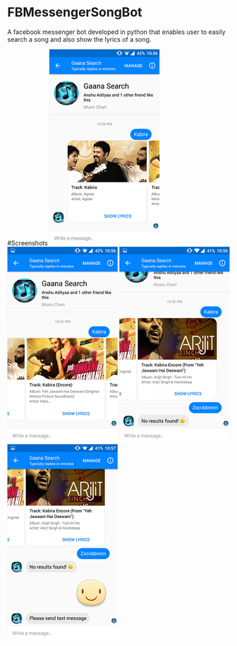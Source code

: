 # FBMessengerSongBot
A facebook messenger bot developed in python that enables user to easily search a song and also show the lyrics of a  song.

#Screenshots
![alt tag](https://github.com/cenati0n/FBMessengerSongBot/blob/master/Screenshots/Screenshot1.png)
![alt tag](https://github.com/cenati0n/FBMessengerSongBot/blob/master/Screenshots/Screenshot2.png)
![alt tag](https://github.com/cenati0n/FBMessengerSongBot/blob/master/Screenshots/Screenshot3.png)
![alt tag](https://github.com/cenati0n/FBMessengerSongBot/blob/master/Screenshots/Screenshot4.png)
